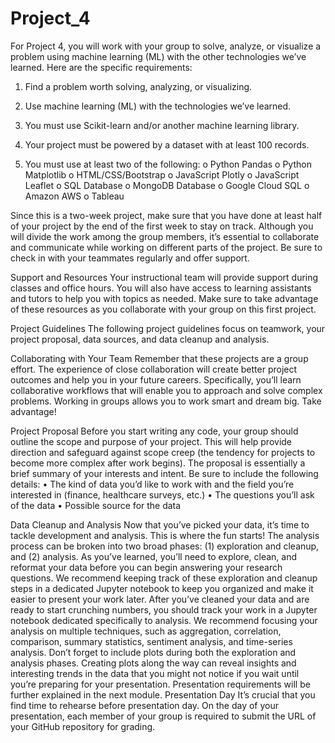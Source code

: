 # Project_4
For Project 4, you will work with your group to solve, analyze, or visualize a problem using machine learning (ML) with the other technologies we’ve learned. Here are the specific requirements:
1.	Find a problem worth solving, analyzing, or visualizing.
2.	Use machine learning (ML) with the technologies we’ve learned.
3.	You must use Scikit-learn and/or another machine learning library.
4.	Your project must be powered by a dataset with at least 100 records.

5.	You must use at least two of the following:
o	Python Pandas
o	Python Matplotlib
o	HTML/CSS/Bootstrap
o	JavaScript Plotly
o	JavaScript Leaflet
o	SQL Database
o	MongoDB Database
o	Google Cloud SQL
o	Amazon AWS
o	Tableau

Since this is a two-week project, make sure that you have done at least half of your project by the end of the first week to stay on track.
Although you will divide the work among the group members, it’s essential to collaborate and communicate while working on different parts of the project. Be sure to check in with your teammates regularly and offer support.

Support and Resources
Your instructional team will provide support during classes and office hours. You will also have access to learning assistants and tutors to help you with topics as needed. Make sure to take advantage of these resources as you collaborate with your group on this first project.

Project Guidelines
The following project guidelines focus on teamwork, your project proposal, data sources, and data cleanup and analysis.

Collaborating with Your Team
Remember that these projects are a group effort. The experience of close collaboration will create better project outcomes and help you in your future careers. Specifically, you’ll learn collaborative workflows that will enable you to approach and solve complex problems. Working in groups allows you to work smart and dream big. Take advantage!

Project Proposal
Before you start writing any code, your group should outline the scope and purpose of your project. This will help provide direction and safeguard against scope creep (the tendency for projects to become more complex after work begins).
The proposal is essentially a brief summary of your interests and intent. Be sure to include the following details:
•	The kind of data you’d like to work with and the field you’re interested in (finance, healthcare surveys, etc.)
•	The questions you’ll ask of the data
•	Possible source for the data


Data Cleanup and Analysis
Now that you’ve picked your data, it’s time to tackle development and analysis. This is where the fun starts!
The analysis process can be broken into two broad phases: (1) exploration and cleanup, and (2) analysis.
As you’ve learned, you’ll need to explore, clean, and reformat your data before you can begin answering your research questions. We recommend keeping track of these exploration and cleanup steps in a dedicated Jupyter notebook to keep you organized and make it easier to present your work later.
After you’ve cleaned your data and are ready to start crunching numbers, you should track your work in a Jupyter notebook dedicated specifically to analysis. We recommend focusing your analysis on multiple techniques, such as aggregation, correlation, comparison, summary statistics, sentiment analysis, and time-series analysis. Don’t forget to include plots during both the exploration and analysis phases. Creating plots along the way can reveal insights and interesting trends in the data that you might not notice if you wait until you’re preparing for your presentation. Presentation requirements will be further explained in the next module.
Presentation Day
It’s crucial that you find time to rehearse before presentation day.
On the day of your presentation, each member of your group is required to submit the URL of your GitHub repository for grading.

